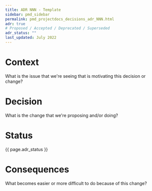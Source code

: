 ```yaml
---
title: ADR NNN - Template
sidebar: pmd_sidebar
permalink: pmd_projectdocs_decisions_adr_NNN.html
adr: true
# Proposed / Accepted / Deprecated / Superseded
adr_status: ""
last_updated: July 2022
---
```


<!-- https://github.com/joelparkerhenderson/architecture-decision-record/blob/main/templates/decision-record-template-by-michael-nygard/index.md -->

# Context

What is the issue that we're seeing that is motivating this decision or change?

# Decision

What is the change that we're proposing and/or doing?

# Status

{{ page.adr_status }}

# Consequences

What becomes easier or more difficult to do because of this change?
